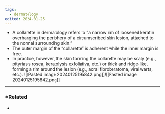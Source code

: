 ```yaml
---
tags:
  - dermatology
edited: 2024-01-25
---
```

- A collarette in dermatology refers to “a narrow rim of loosened keratin overhanging the periphery of a circumscribed skin lesion, attached to the normal surrounding skin.”
- The outer margin of the “collarette” is adherent while the inner margin is free. 
- In practice, however, the skin forming the collarette may be scaly (e.g., pityriasis rosea, keratolysis exfoliativa, etc.) or thick and ridge-like, forming a rim around the lesion (e.g., acral fibrokeratoma, viral warts, etc.). 
![[Pasted image 20240125195842.png]]![[Pasted image 20240125195842.png]]


---
### *Related
- 